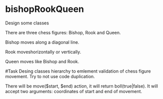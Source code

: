 # bishopRookQueen
Design some classes

There are three chess figures: Bishop, Rook and Queen.

Bishop moves along a diagonal line.

Rook moveshorizontally or vertically.

Queen moves like Bishop and Rook.

#Task
Desing classes hierarchy to emlement validation of chess figure movement. Try to not use code duplication.

There will be move($start, $end) action, it will return boll(true|false). It will accept two arguments: coordinates of start and end of movement.

